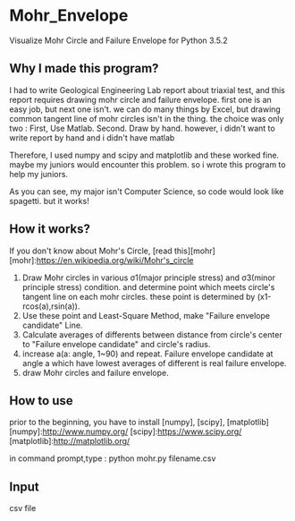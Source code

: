 # Mohr_Envelope
Visualize Mohr Circle and Failure Envelope 
for Python 3.5.2

Why I made this program?
-------------
I had to write Geological Engineering Lab report about triaxial test, and this report requires drawing mohr circle and failure envelope. first one is an easy job, but next one isn't. we can do many things by Excel, but drawing common tangent line of mohr circles isn't in the thing. the choice was only two : First, Use Matlab. Second. Draw by hand. however, i didn't want to write report by hand and i didn't have matlab 

Therefore, I used numpy and scipy and matplotlib and these worked fine. maybe my juniors would encounter this problem. so i wrote this program to help my juniors.

As you can see, my major isn't Computer Science, so code would look like spagetti. but it works!

How it works?
-------------
If you don't know about Mohr's Circle, [read this][mohr]
[mohr]:https://en.wikipedia.org/wiki/Mohr's_circle
1. Draw Mohr circles in various σ1(major principle stress) and σ3(minor principle stress) condition. and determine point which meets circle's tangent line on each mohr circles. these point is determined by (x1-rcos(a),rsin(a)).
2. Use these point and Least-Square Method, make "Failure envelope candidate" Line. 
3. Calculate averages of differents between distance from circle's center to "Failure envelope candidate"  and circle's radius.
4. increase a(a: angle, 1~90) and repeat. Failure envelope candidate at angle a which have lowest averages of different is real failure envelope.
5. draw Mohr circles and failure envelope.


How to use
-------------
prior to the beginning, you have to install [numpy], [scipy], [matplotlib]
[numpy]:http://www.numpy.org/
[scipy]:https://www.scipy.org/
[matplotlib]:http://matplotlib.org/

in command prompt,type : python mohr.py filename.csv

Input
-------------
csv file
